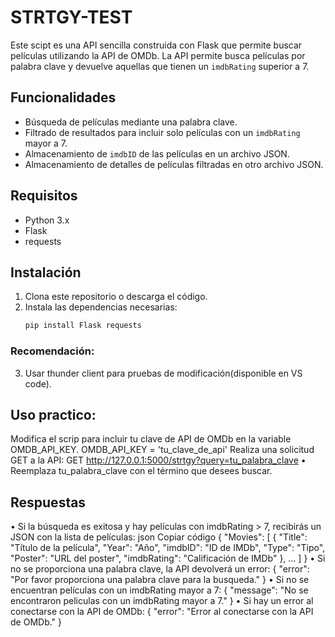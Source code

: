 # STRTGY-TEST
Este scipt es una API sencilla construida con Flask que permite buscar películas utilizando la API de OMDb. La API permite busca películas por palabra clave y devuelve aquellas que tienen un `imdbRating` superior a 7.

## Funcionalidades
- Búsqueda de películas mediante una palabra clave.
- Filtrado de resultados para incluir solo películas con un `imdbRating` mayor a 7.
- Almacenamiento de `imdbID` de las películas en un archivo JSON.
- Almacenamiento de detalles de películas filtradas en otro archivo JSON.

## Requisitos
- Python 3.x
- Flask
- requests

## Instalación
1. Clona este repositorio o descarga el código.
2. Instala las dependencias necesarias:
   ```bash
   pip install Flask requests

### Recomendación:
3. Usar thunder client para pruebas de modificación(disponible en VS code).

## Uso practico:

Modifica el scrip para incluir tu clave de API de OMDb en la variable OMDB_API_KEY.
OMDB_API_KEY = 'tu_clave_de_api'
Realiza una solicitud GET a la API:
GET http://127.0.0.1:5000/strtgy?query=tu_palabra_clave
•	Reemplaza tu_palabra_clave con el término que desees buscar.

## Respuestas
•	Si la búsqueda es exitosa y hay películas con imdbRating > 7, recibirás un JSON con la lista de películas:
json
Copiar código
{
    "Movies": [
        {
            "Title": "Título de la película",
            "Year": "Año",
            "imdbID": "ID de IMDb",
            "Type": "Tipo",
            "Poster": "URL del poster",
            "imdbRating": "Calificación de IMDb"
        },
        ...
    ]
}
•	Si no se proporciona una palabra clave, la API devolverá un error:
{
    "error": "Por favor proporciona una palabra clave para la busqueda."
}
•	Si no se encuentran películas con un imdbRating mayor a 7:
{
    "message": "No se encontraron peliculas con un imdbRating mayor a 7."
}
•	Si hay un error al conectarse con la API de OMDb:
{
    "error": "Error al conectarse con la API de OMDb."
}
